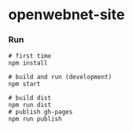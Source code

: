 # openwebnet-site

### Run
```
# first time
npm install

# build and run (development)
npm start

# build dist
npm run dist
# publish gh-pages
npm run publish
```
